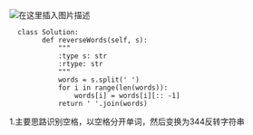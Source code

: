 ﻿  
![在这里插入图片描述](https://img-blog.csdnimg.cn/20190117094948468.png?x-oss-process=image/watermark,type_ZmFuZ3poZW5naGVpdGk,shadow_10,text_aHR0cHM6Ly9ibG9nLmNzZG4ubmV0L2phY2tpZV9vMm8y,size_16,color_FFFFFF,t_70)

      class Solution:
            def reverseWords(self, s):
                """
                :type s: str
                :rtype: str
                """
                words = s.split(' ')
                for i in range(len(words)):
                    words[i] = words[i][:: -1]
                return ' '.join(words)


1.主要思路识别空格，以空格分开单词，然后变换为344反转字符串
